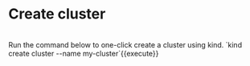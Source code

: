 # Create cluster  
<br>
Run the command below to one-click create a cluster using kind.
`kind create cluster --name my-cluster`{{execute}}

